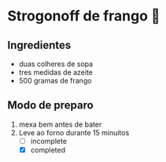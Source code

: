 # Strogonoff de frango :chicken:

## Ingredientes

- duas colheres de sopa
- tres medidas de azeite
- 500 gramas de frango 

## Modo de preparo

1. mexa bem antes de bater
2. Leve ao forno durante 15 minuitos
   - [ ] incomplete
   - [x] completed